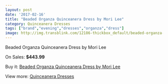 ```yaml
---
layout: post
date: '2017-02-16'
title: "Beaded Organza Quinceanera Dress by Mori Lee"
category: Quinceanera Dresses
tags: ["brand","evening","dresses","organza","dress"]
image: http://img.transblink.com/12186-thickbox_default/beaded-organza-quinceanera-dress-by-mori-lee.jpg
---
```

Beaded Organza Quinceanera Dress by Mori Lee

On Sales: **$443.99**
<a href="https://www.transblink.com/en/quinceanera-dresses/3963-beaded-organza-quinceanera-dress-by-mori-lee.html"><amp-img layout="responsive" width="600" height="600" src="//img.transblink.com/12186-thickbox_default/beaded-organza-quinceanera-dress-by-mori-lee.jpg" alt="Beaded Organza Quinceanera Dress by Mori Lee 0" /></a>
<a href="https://www.transblink.com/en/quinceanera-dresses/3963-beaded-organza-quinceanera-dress-by-mori-lee.html"><amp-img layout="responsive" width="600" height="600" src="//img.transblink.com/12187-thickbox_default/beaded-organza-quinceanera-dress-by-mori-lee.jpg" alt="Beaded Organza Quinceanera Dress by Mori Lee 1" /></a>

Buy it: [Beaded Organza Quinceanera Dress by Mori Lee](https://www.transblink.com/en/quinceanera-dresses/3963-beaded-organza-quinceanera-dress-by-mori-lee.html "Beaded Organza Quinceanera Dress by Mori Lee")

View more: [Quinceanera Dresses](https://www.transblink.com/en/11-quinceanera-dresses "Quinceanera Dresses")